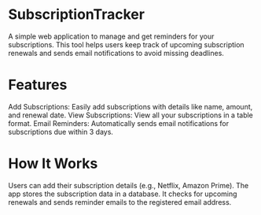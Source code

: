 # SubscriptionTracker
A simple web application to manage and get reminders for your subscriptions. This tool helps users keep track of upcoming subscription renewals and sends email notifications to avoid missing deadlines.

# Features
 Add Subscriptions: Easily add subscriptions with details like name, amount, and renewal date.
 View Subscriptions: View all your subscriptions in a table format.
 Email Reminders: Automatically sends email notifications for subscriptions due within 3 days.

# How It Works
Users can add their subscription details (e.g., Netflix, Amazon Prime).
The app stores the subscription data in a database.
It checks for upcoming renewals and sends reminder emails to the registered email address.
